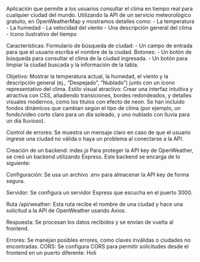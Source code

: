 Aplicación que permite a los usuarios consultar el clima en tiempo real
para cualquier ciudad del mundo. Utilizando la API de un servicio meteorológico
gratuito, en OpenWeatherMap y mostramos detalles como:
    - La temperatura
    - La humedad
    - La velocidad del viento 
    - Una descripción general del clima 
    - Icono ilustrativo del tiempo

Características:
    Formulario de búsqueda de ciudad:
        - Un campo de entrada para que el usuario escriba el nombre de la ciudad.
    Botones:
        - Un botón de búsqueda para consultar el clima de la ciudad ingresada.
        - Un botón para limpiar la ciudad buscada y la información de la tabla.

Objetivo:
Mostrar la temperatura actual, la humedad, el viento y la descripción general (ej., “Despejado”, “Nublado”) junto con un ícono representativo del clima.
Estilo visual atractivo:
Crear una interfaz intuitiva y atractiva con CSS, añadiendo transiciones, bordes redondeados, y detalles visuales modernos, como los titulos con efecto de neon.
Se han incluido fondos dinámicos que cambian según el tipo de clima (por ejemplo, un fondo/video corto claro para un día soleado, y uno nublado con lluvia para un día lluvioso).

Control de errores:
Se muestra un mensaje claro en caso de que el usuario ingrese una ciudad no válida o haya un problema al conectarse a la API.

Creación de un backend: index.js
Para proteger la API key de OpenWeather, se creó un backend utilizando Express. Este backend se encarga de lo siguiente:

Configuración: Se usa un archivo .env para almacenar la API key de forma segura.

Servidor: Se configura un servidor Express que escucha en el puerto 3000.

Ruta /api/weather: Esta ruta recibe el nombre de una ciudad y hace una solicitud a la API de OpenWeather usando Axios.

Respuesta: Se procesan los datos recibidos y se envían de vuelta al frontend.

Errores: Se manejan posibles errores, como claves inválidas o ciudades no encontradas.
CORS: Se configura CORS para permitir solicitudes desde el frontend en un puerto diferente.
Holi